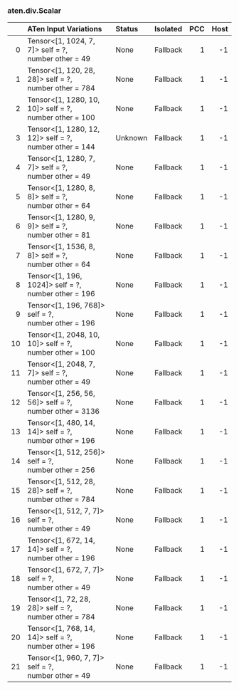 ### aten.div.Scalar
|    | ATen Input Variations                                     | Status   | Isolated   |   PCC |   Host |
|---:|:----------------------------------------------------------|:---------|:-----------|------:|-------:|
|  0 | Tensor<[1, 1024, 7, 7]> self = ?,<br>number other = 49    | None     | Fallback   |     1 |     -1 |
|  1 | Tensor<[1, 120, 28, 28]> self = ?,<br>number other = 784  | None     | Fallback   |     1 |     -1 |
|  2 | Tensor<[1, 1280, 10, 10]> self = ?,<br>number other = 100 | None     | Fallback   |     1 |     -1 |
|  3 | Tensor<[1, 1280, 12, 12]> self = ?,<br>number other = 144 | Unknown  | Fallback   |     1 |     -1 |
|  4 | Tensor<[1, 1280, 7, 7]> self = ?,<br>number other = 49    | None     | Fallback   |     1 |     -1 |
|  5 | Tensor<[1, 1280, 8, 8]> self = ?,<br>number other = 64    | None     | Fallback   |     1 |     -1 |
|  6 | Tensor<[1, 1280, 9, 9]> self = ?,<br>number other = 81    | None     | Fallback   |     1 |     -1 |
|  7 | Tensor<[1, 1536, 8, 8]> self = ?,<br>number other = 64    | None     | Fallback   |     1 |     -1 |
|  8 | Tensor<[1, 196, 1024]> self = ?,<br>number other = 196    | None     | Fallback   |     1 |     -1 |
|  9 | Tensor<[1, 196, 768]> self = ?,<br>number other = 196     | None     | Fallback   |     1 |     -1 |
| 10 | Tensor<[1, 2048, 10, 10]> self = ?,<br>number other = 100 | None     | Fallback   |     1 |     -1 |
| 11 | Tensor<[1, 2048, 7, 7]> self = ?,<br>number other = 49    | None     | Fallback   |     1 |     -1 |
| 12 | Tensor<[1, 256, 56, 56]> self = ?,<br>number other = 3136 | None     | Fallback   |     1 |     -1 |
| 13 | Tensor<[1, 480, 14, 14]> self = ?,<br>number other = 196  | None     | Fallback   |     1 |     -1 |
| 14 | Tensor<[1, 512, 256]> self = ?,<br>number other = 256     | None     | Fallback   |     1 |     -1 |
| 15 | Tensor<[1, 512, 28, 28]> self = ?,<br>number other = 784  | None     | Fallback   |     1 |     -1 |
| 16 | Tensor<[1, 512, 7, 7]> self = ?,<br>number other = 49     | None     | Fallback   |     1 |     -1 |
| 17 | Tensor<[1, 672, 14, 14]> self = ?,<br>number other = 196  | None     | Fallback   |     1 |     -1 |
| 18 | Tensor<[1, 672, 7, 7]> self = ?,<br>number other = 49     | None     | Fallback   |     1 |     -1 |
| 19 | Tensor<[1, 72, 28, 28]> self = ?,<br>number other = 784   | None     | Fallback   |     1 |     -1 |
| 20 | Tensor<[1, 768, 14, 14]> self = ?,<br>number other = 196  | None     | Fallback   |     1 |     -1 |
| 21 | Tensor<[1, 960, 7, 7]> self = ?,<br>number other = 49     | None     | Fallback   |     1 |     -1 |

